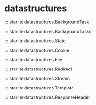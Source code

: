# datastructures

::: starlite.datastructures.BackgroundTask

::: starlite.datastructures.BackgroundTasks

::: starlite.datastructures.State

::: starlite.datastructures.Cookie

::: starlite.datastructures.File

::: starlite.datastructures.Redirect

::: starlite.datastructures.Stream

::: starlite.datastructures.Template

::: starlite.datastructures.ResponseHeader
